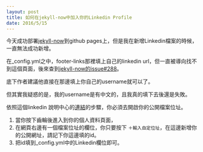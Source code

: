 ```yaml
---
layout: post
title: 如何在jekyll-now中加入你的Linkedin Profile
date: 2016/5/15
---
```


今天成功部署[jekyll-now](https://github.com/barryclark/jekyll-now)到github pages上，但是我在新增Linkedin檔案的時候，一直無法成功新增。

在_config.yml之中，footer-links那裡填上自己的linkedin url，但一直被導向找不到這個頁面，後來查到[jekyll-now的issue#288](https://github.com/barryclark/jekyll-now/issues/288)。

底下作者建議他直接在那邊填上你自己的username就可以了。

但其實我疑惑的是，我的username是有中文的，且我真的填下去後還是失敗。

依照這個linkedin 說明中心的[連結](https://www.linkedin.com/help/linkedin/answer/87)的步驟，你必須去開啟你的公開檔案位址。

1. 當你按下齒輪後進入到你的個人資料頁面，
2. 在網頁右邊有一個檔案位址的欄位，你只要按下 `＋輸入自定位址`，在這邊新增你的公開網址，請記下你這邊填的id。
3. 把id填到_config.yml中的Linkedin欄位即可。
